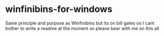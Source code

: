 # winfinibins-for-windows
Same principle and purpose as Winfinibins but its on bill gates os
I cant bother to write a readme at the moment so please bear with me on this all
